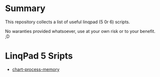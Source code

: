 # Summary
This repository collects a list of useful linqpad (5 0r 6) scripts.

No waranties provided whatsoever, use at your own risk or to your benefit. ;D

# LinqPad 5 Sripts
- [chart-process-memory](LinqPad5\chart-process-memory.linq)